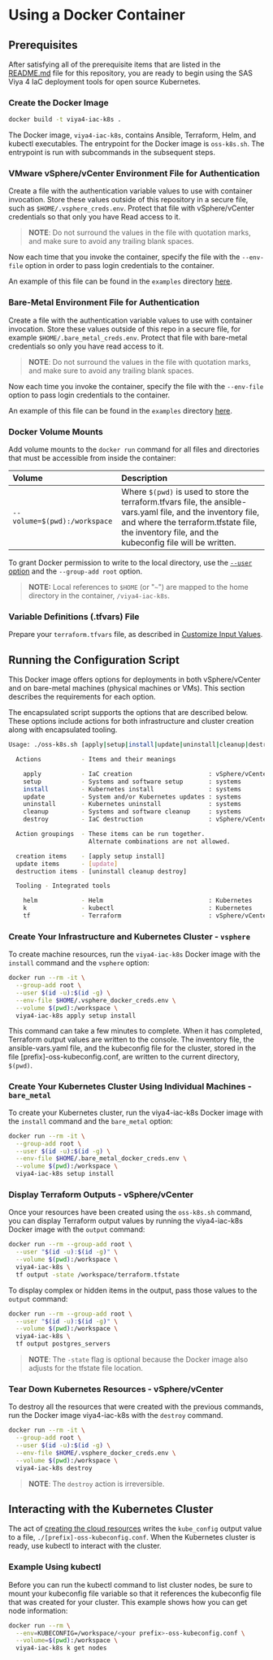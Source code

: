 # Using a Docker Container

## Prerequisites

After satisfying all of the prerequisite items that are listed in the [README.md](../../README.md#docker-requirements) file for this repository, you are ready to begin using the SAS Viya 4 IaC deployment tools for open source Kubernetes.

### Create the Docker Image

```bash
docker build -t viya4-iac-k8s .
```

The Docker image, `viya4-iac-k8s`, contains Ansible, Terraform, Helm, and kubectl executables. The entrypoint for the Docker image is `oss-k8s.sh`. The entrypoint is run with subcommands in the subsequent steps.

### VMware vSphere/vCenter Environment File for Authentication

Create a file with the authentication variable values to use with container invocation. Store these values outside of this repository in a secure file, such as `$HOME/.vsphere_creds.env`. Protect that file with vSphere/vCenter credentials so that only you have Read access to it.

> **NOTE**: Do not surround the values in the file with quotation marks, and make sure to avoid any trailing blank spaces.

Now each time that you invoke the container, specify the file with the `--env-file` option in order to pass login credentials to the container.

An example of this file can be found in the `examples` directory [here](./../../examples/vsphere/.vsphere_creds.env).

### Bare-Metal Environment File for Authentication

Create a file with the authentication variable values to use with container invocation. Store these values outside of this repo in a secure file, for example `$HOME/.bare_metal_creds.env`. Protect that file with bare-metal credentials so only you have read access to it.

> **NOTE**: Do not surround the values in the file with quotation marks, and make sure to avoid any trailing blank spaces.

Now each time you invoke the container, specify the file with the `--env-file` option to pass login credentials to the container.

An example of this file can be found in the `examples` directory [here](./../../examples/bare-metal/.bare_metal_creds.env).

### Docker Volume Mounts

Add volume mounts to the `docker run` command for all files and directories that must be accessible from inside the container:

| Volume | Description |
| :--- | :--- |
| `--volume=$(pwd):/workspace` | Where `$(pwd)` is used to store the terraform.tfvars file, the ansible-vars.yaml file, and the inventory file, and where the terraform.tfstate file, the inventory file, and the kubeconfig file will be written. |

To grant Docker permission to write to the local directory, use the [`--user` option](https://docs.docker.com/engine/reference/run/#user) and the `--group-add root` option.

> **NOTE:** Local references to `$HOME` (or "`~`") are mapped to the home directory in the container, `/viya4-iac-k8s`.

### Variable Definitions (.tfvars) File

Prepare your `terraform.tfvars` file, as described in [Customize Input Values](../../README.md#customize-input-values).

## Running the Configuration Script

This Docker image offers options for deployments in both vSphere/vCenter and on bare-metal machines (physical machines or VMs). This section describes the requirements for each option.

The encapsulated script supports the options that are described below. These options include actions for both infrastructure and cluster creation along with encapsulated tooling.

```bash
Usage: ./oss-k8s.sh [apply|setup|install|update|uninstall|cleanup|destroy|helm|k|tf]

  Actions           - Items and their meanings

    apply           - IaC creation                     : vSphere/vCenter
    setup           - Systems and software setup       : systems
    install         - Kubernetes install               : systems
    update          - System and/or Kubernetes updates : systems
    uninstall       - Kubernetes uninstall             : systems
    cleanup         - Systems and software cleanup     : systems
    destroy         - IaC destruction                  : vSphere/vCenter

  Action groupings  - These items can be run together.
                      Alternate combinations are not allowed.

  creation items    - [apply setup install]
  update items      - [update]
  destruction items - [uninstall cleanup destroy]

  Tooling - Integrated tools

    helm            - Helm                             : Kubernetes
    k               - kubectl                          : Kubernetes
    tf              - Terraform                        : vSphere/vCenter
```

### Create Your Infrastructure and Kubernetes Cluster - `vsphere`

To create machine resources, run the `viya4-iac-k8s` Docker image with the `install` command and the `vsphere` option:

```bash
docker run --rm -it \
  --group-add root \
  --user $(id -u):$(id -g) \
  --env-file $HOME/.vsphere_docker_creds.env \
  --volume $(pwd):/workspace \
  viya4-iac-k8s apply setup install
```

This command can take a few minutes to complete. When it has completed, Terraform output values are written to the console. The inventory file, the ansible-vars.yaml file, and the kubeconfig file for the cluster, stored in the file [prefix]-oss-kubeconfig.conf, are written to the current directory, `$(pwd)`.

### Create Your Kubernetes Cluster Using Individual Machines - `bare_metal`

To create your Kubernetes cluster, run the viya4-iac-k8s Docker image with the `install` command and the `bare_metal` option:

```bash
docker run --rm -it \
  --group-add root \
  --user $(id -u):$(id -g) \
  --env-file $HOME/.bare_metal_docker_creds.env \
  --volume $(pwd):/workspace \
  viya4-iac-k8s setup install
```

### Display Terraform Outputs - vSphere/vCenter

Once your resources have been created using the `oss-k8s.sh` command, you can display Terraform output values by running the viya4-iac-k8s Docker image with the `output` command:

```bash
docker run --rm --group-add root \
  --user "$(id -u):$(id -g)" \
  --volume $(pwd):/workspace \
  viya4-iac-k8s \
  tf output -state /workspace/terraform.tfstate
```

To display complex or hidden items in the output, pass those values to the `output` command:

```bash
docker run --rm --group-add root \
  --user "$(id -u):$(id -g)" \
  --volume $(pwd):/workspace \
  viya4-iac-k8s \
  tf output postgres_servers
```

> **NOTE**: The `-state` flag is optional because the Docker image also adjusts for the tfstate file location.

### Tear Down Kubernetes Resources - vSphere/vCenter

To destroy all the resources that were created with the previous commands, run the Docker image viya4-iac-k8s with the `destroy` command.

```bash
docker run --rm -it \
  --group-add root \
  --user $(id -u):$(id -g) \
  --env-file $HOME/.vsphere_docker_creds.env \
  --volume $(pwd):/workspace \
  viya4-iac-k8s destroy
```

> **NOTE**: The `destroy` action is irreversible.

## Interacting with the Kubernetes Cluster

The act of [creating the cloud resources](#running-the-configuration-script) writes the `kube_config` output value to a file, `./[prefix]-oss-kubeconfig.conf`. When the Kubernetes cluster is ready, use kubectl to interact with the cluster.

### Example Using kubectl

Before you can run the kubectl command to list cluster nodes, be sure to mount your kubeconfig file variable so that it references the kubeconfig file that was created for your cluster. This example shows how you can get node information:

```bash
docker run --rm \
  --env=KUBECONFIG=/workspace/<your prefix>-oss-kubeconfig.conf \
  --volume=$(pwd):/workspace \
  viya4-iac-k8s k get nodes
```
